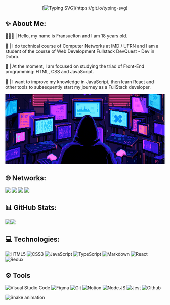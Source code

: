 <div align="center">

[![Typing SVG](https://readme-typing-svg.demolab.com?font=Fira+Code&size=25&pause=1000&color=F7F7F7&width=435&lines=Welcome+to+my+profile!)](https://git.io/typing-svg)

</div>

## ✨ About Me:

🧑🏽‍💻 | Hello, my name is Fransuelton and I am 18 years old. 

📝 | I do technical course of Computer Networks at IMD / UFRN and I am a student of the course of Web Development Fullstack DevQuest - Dev in Dobro. 

🌱 | At the moment, I am focused on studying the triad of Front-End programming: HTML, CSS and JavaScript.

🚀 | I want to improve my knowledge in JavaScript, then learn React and other tools to subsequently start my journey as a FullStack developer.

<div align="center">

![](src/readme.gif)

</div>

## 🌐 Networks:

<a href="https://instagram.com/elton_batista19" target="_blank"><img src="https://img.shields.io/badge/Instagram-E4405F?style=&logo=instagram&logoColor=white" target="_blank"></a>
<a href = "mailto:elton6103@gmail.com">
<img src="https://img.shields.io/badge/Gmail-D14836?style=&logo=gmail&logoColor=white" target="_blank" ></a>
<a href="https://www.linkedin.com/in/fransuelton/" target="_blank"><img src="https://img.shields.io/badge/LinkedIn-0077B5?style=&logo=linkedin&logoColor=white" target="_blank"></a>
<a href="https://steamcommunity.com/id/Fransuelton/"><img src="https://img.shields.io/badge/Steam-000000?style=&logo=steam&logoColor=white"></a>

## 📊 GitHub Stats:

<img height="170em" src="https://github-readme-stats.vercel.app/api?username=fransuelton&show_icons=true&theme=radical&include_all_commits=true&count_private=true"/><img height="170em" src="https://github-readme-stats.vercel.app/api/top-langs/?username=fransuelton&layout=compact&langs_count=7&theme=radical"/>

## 💻 Technologies:

![HTML5](https://img.shields.io/badge/HTML5-E34F26?style=&logo=html5&logoColor=white)
![CSS3](https://img.shields.io/badge/CSS3-1572B6?style=&logo=css3&logoColor=white)
![JavaScript](https://img.shields.io/badge/JavaScript-323330?style=&logo=javascript&logoColor=F7DF1E)
![TypeScript](https://img.shields.io/badge/TypeScript-007ACC?style=&logo=typescript&logoColor=white)
![Markdown](https://img.shields.io/badge/Markdown-000000?style=&logo=markdown&logoColor=white)
![React](https://img.shields.io/badge/React-20232A?style=&logo=react&logoColor=61DAFB)
![Redux](https://img.shields.io/badge/Redux-593D88?style=&logo=redux&logoColor=white)

## ⚙️ Tools

![Visual Studio Code](https://img.shields.io/badge/Visual_Studio_Code-0078D4?style=&logo=visual%20studio%20code&logoColor=white)
![Figma](https://img.shields.io/badge/Figma-F24E1E?style=&logo=figma&logoColor=white)
![Git](https://img.shields.io/badge/GIT-E44C30?style=&logo=git&logoColor=white)
![Notion](https://img.shields.io/badge/Notion-000000?style=&logo=notion&logoColor=white)
![Node.JS](https://img.shields.io/badge/Node.js-43853D?style=&logo=node.js&logoColor=white)
![Jest](https://img.shields.io/badge/Jest-323330?style=&logo=Jest&logoColor=white)
![Github](https://img.shields.io/badge/GitHub-100000?style=&logo=github&logoColor=white)

![Snake animation](https://github.com/fransuelton/fransuelton/blob/output/github-contribution-grid-snake.svg)


